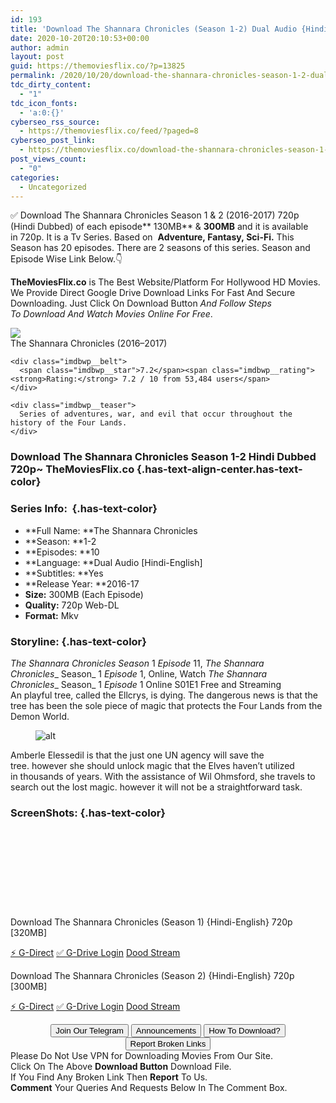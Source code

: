 ```yaml
---
id: 193
title: 'Download The Shannara Chronicles (Season 1-2) Dual Audio {Hindi-English} 720p [300MB]'
date: 2020-10-20T20:10:53+00:00
author: admin
layout: post
guid: https://themoviesflix.co/?p=13825
permalink: /2020/10/20/download-the-shannara-chronicles-season-1-2-dual-audio-hindi-english-720p-300mb/
tdc_dirty_content:
  - "1"
tdc_icon_fonts:
  - 'a:0:{}'
cyberseo_rss_source:
  - https://themoviesflix.co/feed/?paged=8
cyberseo_post_link:
  - https://themoviesflix.co/download-the-shannara-chronicles-season-1-2-hindi-english-720p/
post_views_count:
  - "0"
categories:
  - Uncategorized
---
```

✅ Download The Shannara Chronicles Season 1 & 2 (2016-2017) 720p (Hindi Dubbed) of each episode**&nbsp;130MB**&nbsp;&&nbsp;**300MB**&nbsp;and it is available in&nbsp;720p. It is a Tv Series. Based on &nbsp;**Adventure,&nbsp;Fantasy,&nbsp;Sci-Fi.**&nbsp;This Season has 20 episodes. There are 2 seasons of this series. Season and Episode Wise Link Below.👇

**TheMoviesFlix.co**&nbsp;is The Best Website/Platform For Hollywood HD Movies. We Provide Direct Google Drive Download Links For Fast And Secure Downloading. Just Click On Download Button&nbsp;_And Follow Steps To&nbsp;Download And Watch Movies Online For Free_.

<div class="imdbwp imdbwp--movie dark">
  <div class="imdbwp__thumb">
    <a class="imdbwp__link" target="_blank" title="The Shannara Chronicles" href="https://www.imdb.com/title/tt1051220/" rel="nofollow noopener noreferrer"><img class="imdbwp__img" src="https://m.media-amazon.com/images/M/MV5BOWRmYWJmMzktZTk3MC00NWI3LWJlMWItOWU1MTI3ODUxNDYwXkEyXkFqcGdeQXVyNzgzMzE2MTk@._V1_SX300.jpg" /></a>
  </div>
  
  <div class="imdbwp__content">
    <div class="imdbwp__header">
      <span class="imdbwp__title">The Shannara Chronicles</span> (2016–2017)
    </div>
    
    <div class="imdbwp__belt">
      <span class="imdbwp__star">7.2</span><span class="imdbwp__rating"><strong>Rating:</strong> 7.2 / 10 from 53,484 users</span>
    </div>
    
    <div class="imdbwp__teaser">
      Series of adventures, war, and evil that occur throughout the history of the Four Lands.
    </div>
  </div>
</div>

### Download The Shannara Chronicles Season 1-2 Hindi Dubbed 720p~ TheMoviesFlix.co {.has-text-align-center.has-text-color}

### Series Info:&nbsp; {.has-text-color}

  * **Full Name:&nbsp;**The Shannara Chronicles
  * **Season:&nbsp;**1-2
  * **Episodes:&nbsp;**10
  * **Language:&nbsp;**Dual Audio [Hindi-English]
  * **Subtitles:&nbsp;**Yes
  * **Release Year:&nbsp;**2016-17
  * **Size:**&nbsp;300MB (Each Episode)
  * **Quality:**&nbsp;720p Web-DL
  * **Format:**&nbsp;Mkv

### Storyline: {.has-text-color}

_The Shannara Chronicles&nbsp;Season_&nbsp;1&nbsp;_Episode_&nbsp;11,&nbsp;_The Shannara Chronicles__&nbsp;Season_&nbsp;1&nbsp;_Episode_&nbsp;1, Online, Watch&nbsp;_The Shannara Chronicles__&nbsp;Season_&nbsp;1&nbsp;_Episode_&nbsp;1 Online S01E1 Free and Streaming&nbsp; An&nbsp;playful&nbsp;tree,&nbsp;called&nbsp;the Ellcrys, is dying. The&nbsp;dangerous&nbsp;news is that the tree has been&nbsp;the sole&nbsp;piece of magic that protects the Four Lands from the Demon World.<figure class="wp-block-image">

![alt](https://i.imgur.com/H1VwKIT.jpg) </figure> 

Amberle Elessedil&nbsp;is that the&nbsp;just one&nbsp;UN agency&nbsp;will&nbsp;save the tree.&nbsp;however&nbsp;she&nbsp;should&nbsp;unlock magic that the Elves haven’t&nbsp;utilized in&nbsp;thousands of years. With&nbsp;the assistance&nbsp;of Wil Ohmsford, she travels&nbsp;to search out&nbsp;the lost magic.&nbsp;however&nbsp;it&nbsp;will not&nbsp;be&nbsp;a straightforward&nbsp;task.

### ScreenShots: {.has-text-color}

<div class="wp-block-image">
  <figure class="aligncenter"><img src="https://i.imgur.com/dzCbfyB.jpg" alt /></figure>
</div>

<div class="wp-block-image">
  <figure class="aligncenter"><img src="https://i.imgur.com/ERuuhCd.jpg" alt /></figure>
</div>

<div class="wp-block-image">
  <figure class="aligncenter"><img src="https://i.imgur.com/jMO23pa.jpg" alt /></figure>
</div>

<div class="wp-block-image">
  <figure class="aligncenter"><img src="https://i.imgur.com/3gnF2Xt.jpg" alt /></figure>
</div>

<div class="wp-block-image">
  <figure class="aligncenter"><img src="https://i.imgur.com/aZiTKHT.jpg" alt /></figure>
</div>

<div class="wp-block-image">
  <figure class="aligncenter"><img src="https://i.imgur.com/pKWjgsR.jpg" alt /></figure>
</div>

<div class="wp-block-image">
  <figure class="aligncenter"><img src="https://i.imgur.com/7NDn7Na.jpg" alt /></figure>
</div>

<div class="wp-block-image">
  <figure class="aligncenter"><img src="https://i.imgur.com/UTOICVg.jpg" alt /></figure>
</div>

<div class="wp-block-image">
  <figure class="aligncenter"><img src="https://i.imgur.com/sUT77s6.jpg" alt /></figure>
</div>

<div class="wp-block-image">
  <figure class="aligncenter"><img src="https://i.imgur.com/Lg5AKGv.jpg" alt /></figure>
</div>

<p class="has-text-align-center has-text-color has-medium-font-size">
  Download The Shannara Chronicles (Season 1) {Hindi-English} 720p [320MB]
</p>

<p class="has-text-align-center">
  <a class="maxbutton-13 maxbutton maxbutton-g-direct-1" target="_blank" title="tooltip" rel="nofollow noopener noreferrer" href="https://coinquint.com/a15050/"><span class="mb-text">⚡️ G-Direct</span></a> <a class="maxbutton-14 maxbutton maxbutton-g-drive" target="_blank" title="tooltip" rel="nofollow noopener noreferrer" href="https://coinquint.com/a15052/"><span class="mb-text">✅ G-Drive Login</span></a> <a class="maxbutton-15 maxbutton maxbutton-dood-stream" target="_blank" title="tooltip" rel="nofollow noopener noreferrer" href="https://coinquint.com/a15055/"><span class="mb-text">Dood Stream</span></a>
</p>

<p class="has-text-align-center has-text-color has-medium-font-size">
  Download The Shannara Chronicles (Season 2) {Hindi-English} 720p [300MB]
</p>

<p class="has-text-align-center">
  <a class="maxbutton-13 maxbutton maxbutton-g-direct-1" target="_blank" title="tooltip" rel="nofollow noopener noreferrer" href="https://coinquint.com/a15057/"><span class="mb-text">⚡️ G-Direct</span></a> <a class="maxbutton-14 maxbutton maxbutton-g-drive" target="_blank" title="tooltip" rel="nofollow noopener noreferrer" href="https://coinquint.com/a15059/"><span class="mb-text">✅ G-Drive Login</span></a> <a class="maxbutton-15 maxbutton maxbutton-dood-stream" target="_blank" title="tooltip" rel="nofollow noopener noreferrer" href="https://coinquint.com/a15060/"><span class="mb-text">Dood Stream</span></a>
</p>

<center>
</center>

<center>
  <a href="https://t.me/themoviesflixcom" target="_blank" data-wpel-link="external" rel="nofollow external noopener noreferrer"><button class="button button5">Join Our Telegram</button></a> <a href="https://themoviesflix.co/download-the-shannara-chronicles-season-1-2-hindi-english-720p/#" target="_blank" data-wpel-link="external" rel="nofollow external noopener noreferrer"><button class="button button5">Announcements</button></a> <a href="https://themoviesflix.com/how-to-download/" target="_blank" data-wpel-link="external" rel="nofollow external noopener noreferrer"><button class="button button5">How To Download?</button></a> <a href="https://themoviesflix.co/download-the-shannara-chronicles-season-1-2-hindi-english-720p/#" target="_blank" data-wpel-link="external" rel="nofollow external noopener noreferrer"><button class="button button5">Report Broken Links</button></a>
</center>

<div class="alert alert-danger">
  Please Do Not Use VPN for Downloading Movies From Our Site.
</div>

<div class="alert alert-success">
  Click On The Above <strong>Download Button</strong> Download File.
</div>

<div class="alert alert-warning">
  If You Find Any Broken Link Then <strong>Report</strong> To Us.
</div>

<div class="alert alert-info">
  <strong>Comment</strong> Your Queries And Requests Below In The Comment Box.
</div>